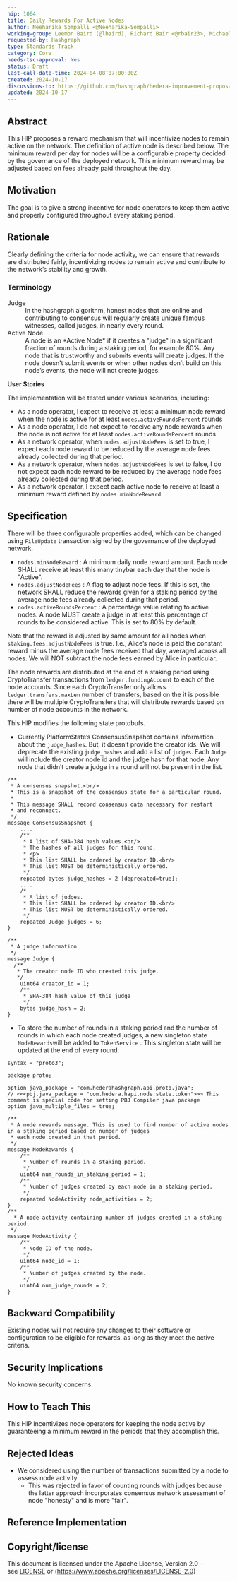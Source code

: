 ```yaml
---
hip: 1064
title: Daily Rewards For Active Nodes
author: Neeharika Sompalli <@Neeharika-Sompalli>
working-group: Leemon Baird (@lbaird), Richard Bair <@rbair23>, Michael Tinker <@tinker-michaelj>
requested-by: Hashgraph
type: Standards Track
category: Core
needs-tsc-approval: Yes
status: Draft
last-call-date-time: 2024-04-08T07:00:00Z
created: 2024-10-17
discussions-to: https://github.com/hashgraph/hedera-improvement-proposal/discussions/1063
updated: 2024-10-17
---
```


## Abstract

This HIP proposes a reward mechanism that will incentivize nodes to remain active on the network. The definition of active node is described below. The minimum reward per day for nodes will be a configurable property decided by the governance of the deployed network. This minimum reward may be adjusted based on fees already paid throughout the day.

## Motivation

The goal is to give a strong incentive for node operators to keep them active and properly configured throughout every staking period.

## Rationale

Clearly defining the criteria for node activity, we can ensure that rewards are distributed fairly, incentivizing nodes to remain active and contribute to the network’s stability and growth.

### Terminology

<dl>
<dt>Judge</dt>
<dd>In the hashgraph algorithm, honest nodes that are online and contributing to consensus will regularly create unique famous witnesses, called judges, in nearly every round.</dd>
<dt>Active Node</dt>
<dd>A node is an *Active Node* if it creates a "judge" in a significant fraction of rounds during a staking period, for example 80%. Any node that is trustworthy and submits events will create judges. If the node doesn’t submit events or when other nodes don’t build on this node’s events, the node will not create judges.</dd>
</dl>

**User Stories**

The implementation will be tested under various scenarios, including:

- As a node operator, I expect to receive at least a minimum node reward when the
  node is active for at least `nodes.activeRoundsPercent` rounds
- As a node operator, I do not expect to receive any node rewards when the node
  is not active for at least `nodes.activeRoundsPercent` rounds
- As a network operator, when `nodes.adjustNodeFees` is set to true, I expect
  each node reward to be reduced by the average node fees already collected
  during that period.
- As a network operator, when `nodes.adjustNodeFees` is set to false, I do not
  expect each node reward to be reduced by the average node fees already
  collected during that period.
- As a network operator, I expect each active node to receive at least a
  minimum reward defined by `nodes.minNodeReward`

## Specification

There will be three configurable properties added, which can be changed using `FileUpdate` transaction signed by the governance of the deployed network.

- `nodes.minNodeReward` : A minimum daily node reward amount. Each node SHALL
  receive at least this many tinybar each day that the node is "Active".
- `nodes.adjustNodeFees` : A flag to adjust node fees. If this is set, the
  network SHALL reduce the rewards given for a staking period by the average
  node fees already collected during that period.
- `nodes.activeRoundsPercent` : A percentage value relating to active nodes.
  A node MUST create a judge in at least this percentage of rounds to be
  considered active. This is set to 80% by default.

Note that the reward is adjusted by same amount for all nodes when `staking.fees.adjustNodeFees` is true. I.e., Alice’s node is paid the constant reward minus the average node fees received that day, averaged across all nodes. We will NOT subtract the node fees earned by Alice in particular.

The node rewards are distributed at the end of a staking period using CryptoTransfer transactions from `ledger.fundingAccount` to each of the node accounts. Since each CryptoTransfer only allows `ledger.transfers.maxLen` number of transfers, based on the it is possible there will be multiple CryptoTransfers that will distribute rewards based on number of node accounts in the network.

This HIP modifies the following state protobufs.

- Currently PlatformState’s ConsensusSnapshot contains information about the `judge_hashes`. But, it doesn’t provide the creator ids. We will deprecate the existing `judge_hashes`  and add a list of `judges`. Each `Judge` will include the creator node id and the judge hash for that node. Any node that didn’t create a judge in a round will not be present in the list.

```
/**
 * A consensus snapshot.<br/>
 * This is a snapshot of the consensus state for a particular round.
 *
 * This message SHALL record consensus data necessary for restart
 * and reconnect.
 */
message ConsensusSnapshot {
    ....
    /**
     * A list of SHA-384 hash values.<br/>
     * The hashes of all judges for this round.
     * <p>
     * This list SHALL be ordered by creator ID.<br/>
     * This list MUST be deterministically ordered.
     */
    repeated bytes judge_hashes = 2 [deprecated=true];
    ....
    /*
     * A list of judges.
     * This list SHALL be ordered by creator ID.<br/>
     * This list MUST be deterministically ordered.
     */
    repeated Judge judges = 6;
}

/**
 * A judge information
 */
message Judge {
  /**
   * The creator node ID who created this judge.
   */
    uint64 creator_id = 1;
    /**
     * SHA-384 hash value of this judge
     */
    bytes judge_hash = 2;
}
```

- To store the number of rounds in a staking period and the number of rounds in which each node created judges, a new singleton state `NodeRewards`will be added to `TokenService` . This singleton state will be updated at the end of every round.

```
syntax = "proto3";

package proto;

option java_package = "com.hederahashgraph.api.proto.java";
// <<<pbj.java_package = "com.hedera.hapi.node.state.token">>> This comment is special code for setting PBJ Compiler java package
option java_multiple_files = true;

/**
 * A node rewards message. This is used to find number of active nodes in a staking period based on number of judges
 * each node created in that period.
 */
message NodeRewards {
    /**
     * Number of rounds in a staking period.
     */
    uint64 num_rounds_in_staking_period = 1;
    /**
     * Number of judges created by each node in a staking period.
     */
    repeated NodeActivity node_activities = 2;
}
/**
  * A node activity containing number of judges created in a staking period.
 */
message NodeActivity {
    /**
     * Node ID of the node.
     */
    uint64 node_id = 1;
    /**
     * Number of judges created by the node.
     */
    uint64 num_judge_rounds = 2;
}
```

## Backward Compatibility

Existing nodes will not require any changes to their software or configuration to be eligible for rewards, as long as they meet the active criteria.

## Security Implications

No known security concerns.

## How to Teach This

This HIP incentivizes node operators for keeping the node active by guaranteeing a minimum reward in the periods that they accomplish this.

## Rejected Ideas

- We considered using the number of transactions submitted by a node to assess node activity.
   - This was rejected in favor of counting rounds with judges because the latter
     approach incorporates consensus network assessment of node "honesty" and
     is more "fair".

## Reference Implementation

## Copyright/license

This document is licensed under the Apache License, Version 2.0 -- see [LICENSE](https://github.com/Neeharika-Sompalli/hedera-improvement-proposal/blob/1cad867e75071dad048ec633e04e208ca242c0df/LICENSE) or (https://www.apache.org/licenses/LICENSE-2.0)